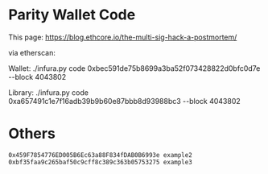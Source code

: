# Parity Wallet Code

This page: https://blog.ethcore.io/the-multi-sig-hack-a-postmortem/

via etherscan:

Wallet:
./infura.py code 0xbec591de75b8699a3ba52f073428822d0bfc0d7e --block 4043802

Library:
./infura.py code 0xa657491c1e7f16adb39b9b60e87bbb8d93988bc3 --block 4043802

# Others

	0x459F7854776ED005B6Ec63a88F834fDAB0B6993e example2
	0xbf35faa9c265baf50c9cff8c389c363b05753275 example3
